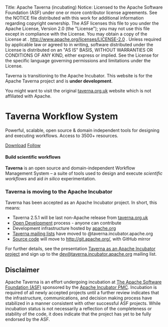 Title:     Apache Taverna (incubating)
Notice:    Licensed to the Apache Software Foundation (ASF) under one
           or more contributor license agreements.  See the NOTICE file
           distributed with this work for additional information
           regarding copyright ownership.  The ASF licenses this file
           to you under the Apache License, Version 2.0 (the
           "License"); you may not use this file except in compliance
           with the License.  You may obtain a copy of the License at
           .
             http://www.apache.org/licenses/LICENSE-2.0
           .
           Unless required by applicable law or agreed to in writing,
           software distributed under the License is distributed on an
           "AS IS" BASIS, WITHOUT WARRANTIES OR CONDITIONS OF ANY
           KIND, either express or implied.  See the License for the
           specific language governing permissions and limitations
           under the License.

<div class="alert alert-info" role="alert"><p><span class="glyphicon glyphicon-info-sign" aria-hidden="true"></span>

Taverna is transitioning
to the Apache Incubator. This website is for the Apache Taverna project and is <strong>under development</strong>.
</p>
<p>
You might want to visit the original <a class="alert-link" href="http://www.taverna.org.uk/">taverna.org.uk</a> 
website which is not affiliated with Apache.
</div>




<div class="jumbotron">
  <h1>Taverna Workflow System</h1>
    <p class="lead">
Powerful, scalable, open source & domain independent tools for
designing and executing workflows. Access to 3500+ resources.
</p>
    <p><a class="btn btn-lg btn-success" href="/download/" role="button">Download</a>
       <a class="btn btn-lg btn-primary" href="/contact/" role="button">Follow</a>
</p>
</div>


<div class="row marketing">
   <div class="col-lg-6">
          <h4>Build scientific workflows</h4>
          <p><strong>Taverna</strong> is an open source and domain-independent 
Workflow Management System
 &#8211; a suite of tools used to design and execute <em>scientific workflows</em> and aid 
<em>in silico</em> experimentation.
</p>
  </div>

 <div class="col-lg-6">
<h3>Taverna is moving to the Apache Incubator</h3>
<p>Taverna has been accepted as an Apache Incubator project.
In short, this means:</p>
<ul>
<li>Taverna 2.5.1 will be last non-Apache release from <a href="http://www.taverna.org.uk/">taverna.org.uk</a></li>
<li><a href="https://www.apache.org/foundation/how-it-works.html#management">Open Development</a> process - anyone can contribute</li>
<li>Development infrastructure hosted by <a href="http://www.apache.org/">apache.org</a></li>
<li><a href="/contact/">Taverna mailing lists</a> have moved to @taverna.incubator.apache.org</li>
<li><a href="/code/">Source code</a> will move to 
<a href="http://git.apache.org/">http://git.apache.org/</a>, with GitHub mirror</li>
</ul>
<p>For further details, see the presentation 
<a href="http://dev.mygrid.org.uk/wiki/display/developer/Taverna+as+an+Apache+Incubator+project">Taverna 
as an Apache Incubator project</a> and sign up to 
the <a href="http://mail-archives.apache.org/mod_mbox/incubator-taverna-dev/">dev@taverna.incubator.apache.org</a> 
mailing list.</p>


 </div>
</div>


## Disclaimer

Apache Taverna is an effort undergoing incubation at [The Apache Software Foundation
(ASF)](http://apache.org/) sponsored by the [Apache Incubator PMC](http://incubator.apache.org/).
Incubation is required of all newly accepted projects until a further review
indicates that the infrastructure, communications, and decision making process
have stabilized in a manner consistent with other successful ASF projects.
While incubation status is not necessarily a reflection of the completeness or
stability of the code, it does indicate that the project has yet to be fully
endorsed by the ASF.